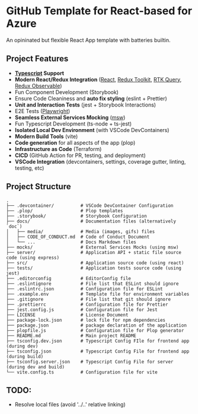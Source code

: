 # GitHub Template for React-based for Azure

An opininated but flexible React App template with batteries builtin.

## Project Features
* **[Typescript](https://www.typescriptlang.org/) Support**
* **Modern React/Redux Integration** ([React](https://reactjs.org/), [Redux Toolkit](https://redux-toolkit.js.org/), [RTK Query](https://redux-toolkit.js.org/rtk-query/overview), [Redux Observable](https://redux-observable.js.org/))
* Fun Component Development (Storybook)
* Ensure Code Cleaniness and **auto fix styling** (eslint + Prettier)
* **Unit and Interaction Tests** (jest + Storybook Interactions)
* E2E Tests ([Playwright](https://playwright.dev/))
* **Seamless External Services Mocking** ([msw](https://mswjs.io/))
* Fun Typescript Development (ts-node + ts-jest)
* **Isolated Local Dev Environment** (with VSCode DevContainers)
* **Modern Build Tools** (vite)
* **Code generation** for all aspects of the app (plop)
* **Infrastructure as Code** (Terraform)
* **CICD** (GitHub Action for PR, testing, and deployment)
* **VSCode Integration** (devcontainers, settings, coverage gutter, linting, testing, etc)

## Project Structure

```
.
├── .devcontainer/          # VSCode DevContainer Configuration
├── .plop/                  # Plop templates
├── .storybook/             # Storybook Configuration
├── docs/                   # Documentation files (alternatively `doc`)
│   ├── media/              # Media (images, gifs) files
│   ├── CODE_OF_CONDUCT.md  # Code of Conduct Document
│   └── ...                 # Docs Markdown files
├── mocks/                  # External Services Mocks (using msw)
├── server/                 # Application API + static file source code (using express)
├── src/                    # Application source code (using react)
├── tests/                  # Application tests source code (using jest)
├── .editorconfig           # EditorConfig file
├── .eslintignore           # File list that ESLint should ignore
├── .eslintrc.json          # Configuration file for ESLint
├── .example.env            # Template file for environment variables
├── .gitignore              # File list that git should ignore
├── .prettierrc             # Configuration file for Prettier
├── jest.config.js          # Configuration file for Jest
├── LICENSE                 # License Document
├── package-lock.json       # lock file for npm dependencies
├── package.json            # package declaration of the application
├── plopfile.js             # Configuration file for Plop generator
├── README.md               # Main project README
├── tsconfig.dev.json       # Typescript Config FIle for frontend app (during dev)
├── tsconfig.json           # Typescript Config File for frontend app (during build)
├── tsconfig.server.json    # Typescript Config File for server (during dev and build)
└── vite.config.ts          # Configuration file for vite
```

## TODO:
* Resolve local files (avoid '../..' relative linking)
